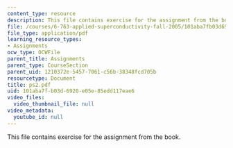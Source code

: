 ```yaml
---
content_type: resource
description: This file contains exercise for the assignment from the book.
file: /courses/6-763-applied-superconductivity-fall-2005/101aba7fb03d6920e05e85edd117eae6_ps2.pdf
file_type: application/pdf
learning_resource_types:
- Assignments
ocw_type: OCWFile
parent_title: Assignments
parent_type: CourseSection
parent_uid: 1210372e-5457-7061-c56b-38348fcd705b
resourcetype: Document
title: ps2.pdf
uid: 101aba7f-b03d-6920-e05e-85edd117eae6
video_files:
  video_thumbnail_file: null
video_metadata:
  youtube_id: null
---
```

This file contains exercise for the assignment from the book.
